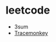 leetcode
========
* 3sum
* <a href="https://wiki.mozilla.org/JavaScript:TraceMonkey"> Tracemonkey</a>